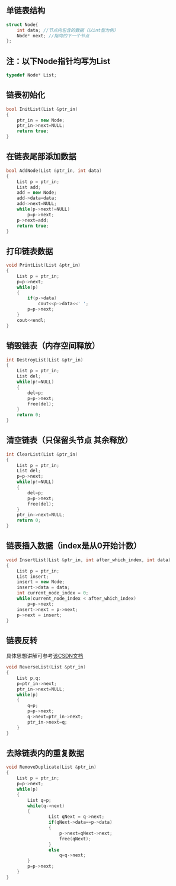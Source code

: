 ## 单链表结构
```cpp
struct Node{
    int data; //节点内包含的数据（以int型为例）
    Node* next; //指向的下一个节点
};
```

## 注：以下Node指针均写为List
```cpp
typedef Node* List;
```

##  链表初始化
```cpp
bool InitList(List &ptr_in)
{
    ptr_in = new Node;
    ptr_in->next=NULL;
    return true;
}
```

##  在链表尾部添加数据
```cpp
bool AddNode(List &ptr_in, int data)
{
    List p = ptr_in;
    List add;
    add = new Node;
    add->data=data;
    add->next=NULL;
    while(p->next!=NULL)
        p=p->next;
    p->next=add;
    return true;
}
```

## 打印链表数据
```cpp
void PrintList(List &ptr_in)
{
    List p = ptr_in;
    p=p->next;
    while(p)
    {
        if(p->data)
            cout<<p->data<<' ';
        p=p->next;
    }
    cout<<endl;
}
```

## 销毁链表（内存空间释放）
```cpp
int DestroyList(List &ptr_in)
{
    List p = ptr_in;
    List del;
    while(p!=NULL)
    {
        del=p;
        p=p->next;
        free(del);
    }
    return 0;
}
```

## 清空链表（只保留头节点 其余释放）
```cpp
int ClearList(List &ptr_in)
{
    List p = ptr_in;
    List del;
    p=p->next;
    while(p!=NULL)
    {
        del=p;
        p=p->next;
        free(del);
    }
    ptr_in->next=NULL;
    return 0;
}
```

## 链表插入数据（index是从0开始计数）
```cpp
void InsertList(List &ptr_in, int after_which_index, int data)
{
    List p = ptr_in;
    List insert;
    insert = new Node;
    insert->data = data;
    int current_node_index = 0;
    while(current_node_index < after_which_index)
        p=p->next;
    insert->next = p->next;
    p->next = insert;
}
```

## 链表反转
具体思想讲解可参考[该CSDN文档](https://blog.csdn.net/v_xchen_v/article/details/53067448)
```cpp
void ReverseList(List &ptr_in)
{
    List p,q;
    p=ptr_in->next;
    ptr_in->next=NULL;
    while(p)
    {
        q=p;
        p=p->next;
        q->next=ptr_in->next;
        ptr_in->next=q;
    }
}
```

## 去除链表内的重复数据
```cpp
void RemoveDuplicate(List &ptr_in)
{
    List p = ptr_in;
    p=p->next;
    while(p)
    {
        List q=p;
        while(q->next)
        {
                List qNext = q->next;
                if(qNext->data==p->data)
                {
                    p->next=qNext->next;
                    free(qNext);
                }
                else
                    q=q->next;
        }
        p=p->next;
    }
}
```
